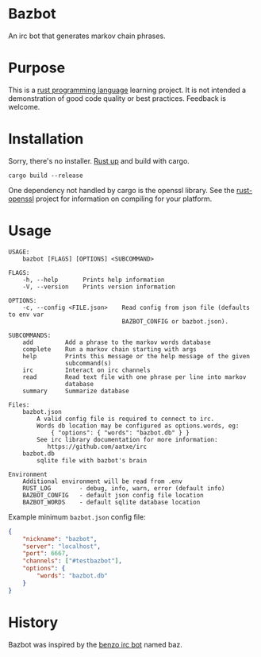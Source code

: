
# Bazbot

An irc bot that generates markov chain phrases.

# Purpose

This is a [rust programming language][1] learning project.  It is not intended a
demonstration of good code quality or best practices.  Feedback is welcome.

# Installation

Sorry, there's no installer.  [Rust up][2] and build with cargo.

```
cargo build --release
```

One dependency not handled by cargo is the openssl library.  See the
[rust-openssl][3] project for information on compiling for your platform.


# Usage

```
USAGE:
    bazbot [FLAGS] [OPTIONS] <SUBCOMMAND>

FLAGS:
    -h, --help       Prints help information
    -V, --version    Prints version information

OPTIONS:
    -c, --config <FILE.json>    Read config from json file (defaults to env var
                                BAZBOT_CONFIG or bazbot.json).

SUBCOMMANDS:
    add         Add a phrase to the markov words database
    complete    Run a markov chain starting with args
    help        Prints this message or the help message of the given
                subcommand(s)
    irc         Interact on irc channels
    read        Read text file with one phrase per line into markov
                database
    summary     Summarize database

Files:
    bazbot.json
        A valid config file is required to connect to irc.
        Words db location may be configured as options.words, eg:
            { "options": { "words": "bazbot.db" } }
        See irc library documentation for more information:
           https://github.com/aatxe/irc
    bazbot.db
        sqlite file with bazbot's brain

Environment
    Additional environment will be read from .env
    RUST_LOG        - debug, info, warn, error (default info)
    BAZBOT_CONFIG   - default json config file location
    BAZBOT_WORDS    - default sqlite database location
```

Example minimum `bazbot.json` config file:

``` json
{
    "nickname": "bazbot",
    "server": "localhost",
    "port": 6667,
    "channels": ["#testbazbot"],
    "options": {
        "words": "bazbot.db"
    }
}
```

# History

Bazbot was inspired by the [benzo irc bot][4] named baz.

[1]: https://www.rust-lang.org/
[2]: https://www.rustup.rs/
[3]: https://github.com/sfackler/rust-openssl
[4]: http://benzo.sourceforge.net/
